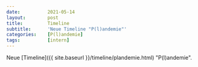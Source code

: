 ```yaml
---
date:          2021-05-14
layout:        post
title:         Timeline
subtitle:      'Neue Timeline "P(l)andemie"'
categories:    [P(l)andemie]
tags:          [intern]
---
```

Neue [Timeline]({{ site.baseurl }}/timeline/plandemie.html) "P(l)andemie".
